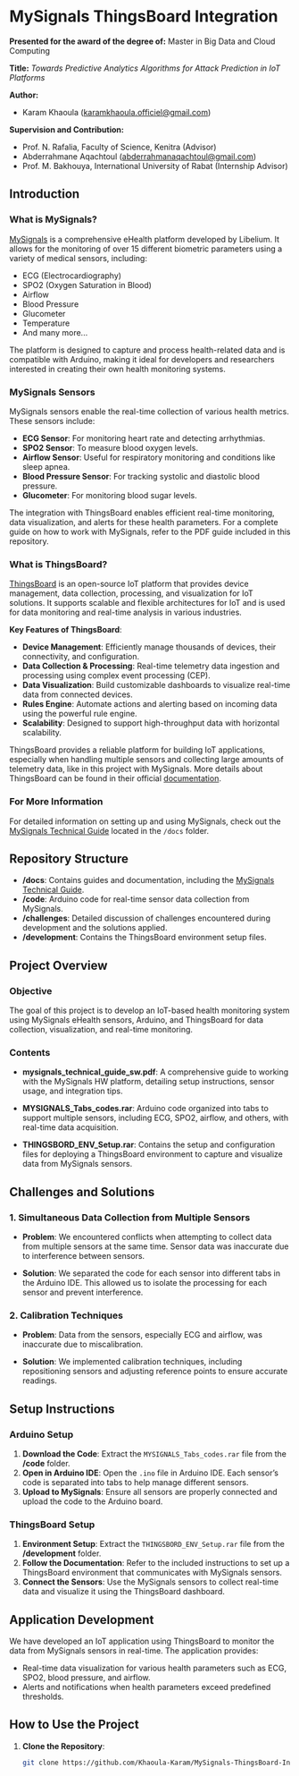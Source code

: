 # MySignals ThingsBoard Integration

**Presented for the award of the degree of:**
Master in Big Data and Cloud Computing

**Title:**
_Towards Predictive Analytics Algorithms for Attack Prediction in IoT Platforms_

**Author:**
- Karam Khaoula (karamkhaoula.officiel@gmail.com)

**Supervision and Contribution:**
- Prof. N. Rafalia, Faculty of Science, Kenitra (Advisor)
- Abderrahmane Aqachtoul (abderrahmanaqachtoul@gmail.com)
- Prof. M. Bakhouya, International University of Rabat (Internship Advisor)


## Introduction

### What is MySignals?
[MySignals](https://web.archive.org/web/20170709033035/https://www.cooking-hacks.com/mysignals-hw-v1-ehealth-medical-biometric-iot-platform-arduino-tutorial/) is a comprehensive eHealth platform developed by Libelium. It allows for the monitoring of over 15 different biometric parameters using a variety of medical sensors, including:
- ECG (Electrocardiography)
- SPO2 (Oxygen Saturation in Blood)
- Airflow
- Blood Pressure
- Glucometer
- Temperature
- And many more...

The platform is designed to capture and process health-related data and is compatible with Arduino, making it ideal for developers and researchers interested in creating their own health monitoring systems.

### MySignals Sensors
MySignals sensors enable the real-time collection of various health metrics. These sensors include:
- **ECG Sensor**: For monitoring heart rate and detecting arrhythmias.
- **SPO2 Sensor**: To measure blood oxygen levels.
- **Airflow Sensor**: Useful for respiratory monitoring and conditions like sleep apnea.
- **Blood Pressure Sensor**: For tracking systolic and diastolic blood pressure.
- **Glucometer**: For monitoring blood sugar levels.

The integration with ThingsBoard enables efficient real-time monitoring, data visualization, and alerts for these health parameters. For a complete guide on how to work with MySignals, refer to the PDF guide included in this repository.

### What is ThingsBoard?
[ThingsBoard](https://thingsboard.io/docs/) is an open-source IoT platform that provides device management, data collection, processing, and visualization for IoT solutions. It supports scalable and flexible architectures for IoT and is used for data monitoring and real-time analysis in various industries.

**Key Features of ThingsBoard**:
- **Device Management**: Efficiently manage thousands of devices, their connectivity, and configuration.
- **Data Collection & Processing**: Real-time telemetry data ingestion and processing using complex event processing (CEP).
- **Data Visualization**: Build customizable dashboards to visualize real-time data from connected devices.
- **Rules Engine**: Automate actions and alerting based on incoming data using the powerful rule engine.
- **Scalability**: Designed to support high-throughput data with horizontal scalability.

ThingsBoard provides a reliable platform for building IoT applications, especially when handling multiple sensors and collecting large amounts of telemetry data, like in this project with MySignals. More details about ThingsBoard can be found in their official [documentation](https://thingsboard.io/docs/).

### For More Information
For detailed information on setting up and using MySignals, check out the [MySignals Technical Guide](docs/mysignals_technical_guide_sw.pdf) located in the `/docs` folder.

## Repository Structure

- **/docs**: Contains guides and documentation, including the [MySignals Technical Guide](docs/mysignals_technical_guide_sw.pdf).
- **/code**: Arduino code for real-time sensor data collection from MySignals.
- **/challenges**: Detailed discussion of challenges encountered during development and the solutions applied.
- **/development**: Contains the ThingsBoard environment setup files.

## Project Overview

### Objective
The goal of this project is to develop an IoT-based health monitoring system using MySignals eHealth sensors, Arduino, and ThingsBoard for data collection, visualization, and real-time monitoring.

### Contents

- **mysignals_technical_guide_sw.pdf**: A comprehensive guide to working with the MySignals HW platform, detailing setup instructions, sensor usage, and integration tips.
  
- **MYSIGNALS_Tabs_codes.rar**: Arduino code organized into tabs to support multiple sensors, including ECG, SPO2, airflow, and others, with real-time data acquisition.

- **THINGSBORD_ENV_Setup.rar**: Contains the setup and configuration files for deploying a ThingsBoard environment to capture and visualize data from MySignals sensors.

## Challenges and Solutions

### 1. Simultaneous Data Collection from Multiple Sensors
- **Problem**: We encountered conflicts when attempting to collect data from multiple sensors at the same time. Sensor data was inaccurate due to interference between sensors.
  
- **Solution**: We separated the code for each sensor into different tabs in the Arduino IDE. This allowed us to isolate the processing for each sensor and prevent interference.

### 2. Calibration Techniques
- **Problem**: Data from the sensors, especially ECG and airflow, was inaccurate due to miscalibration.

- **Solution**: We implemented calibration techniques, including repositioning sensors and adjusting reference points to ensure accurate readings.

## Setup Instructions

### Arduino Setup
1. **Download the Code**: Extract the `MYSIGNALS_Tabs_codes.rar` file from the **/code** folder.
2. **Open in Arduino IDE**: Open the `.ino` file in Arduino IDE. Each sensor’s code is separated into tabs to help manage different sensors.
3. **Upload to MySignals**: Ensure all sensors are properly connected and upload the code to the Arduino board.

### ThingsBoard Setup
1. **Environment Setup**: Extract the `THINGSBORD_ENV_Setup.rar` file from the **/development** folder.
2. **Follow the Documentation**: Refer to the included instructions to set up a ThingsBoard environment that communicates with MySignals sensors.
3. **Connect the Sensors**: Use the MySignals sensors to collect real-time data and visualize it using the ThingsBoard dashboard.

## Application Development

We have developed an IoT application using ThingsBoard to monitor the data from MySignals sensors in real-time. The application provides:
- Real-time data visualization for various health parameters such as ECG, SPO2, blood pressure, and airflow.
- Alerts and notifications when health parameters exceed predefined thresholds.

## How to Use the Project

1. **Clone the Repository**:
   ```bash
   git clone https://github.com/Khaoula-Karam/MySignals-ThingsBoard-Integration.git
